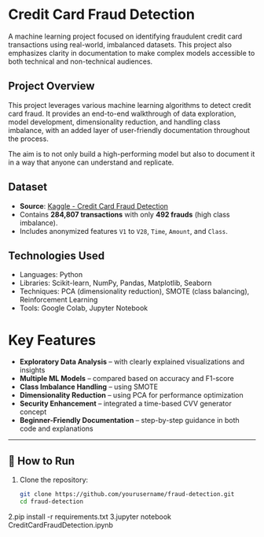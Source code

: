 # Credit Card Fraud Detection

A machine learning project focused on identifying fraudulent credit card transactions using real-world, imbalanced datasets. This project also emphasizes clarity in documentation to make complex models accessible to both technical and non-technical audiences.



##  Project Overview

This project leverages various machine learning algorithms to detect credit card fraud. It provides an end-to-end walkthrough of data exploration, model development, dimensionality reduction, and handling class imbalance, with an added layer of user-friendly documentation throughout the process.

The aim is to not only build a high-performing model but also to document it in a way that anyone can understand and replicate.



## Dataset

- **Source**: [Kaggle - Credit Card Fraud Detection](https://www.kaggle.com/datasets/mlg-ulb/creditcardfraud)
- Contains **284,807 transactions** with only **492 frauds** (high class imbalance).
- Includes anonymized features `V1` to `V28`, `Time`, `Amount`, and `Class`.



##  Technologies Used

- Languages: Python  
- Libraries: Scikit-learn, NumPy, Pandas, Matplotlib, Seaborn  
- Techniques: PCA (dimensionality reduction), SMOTE (class balancing), Reinforcement Learning  
- Tools: Google Colab, Jupyter Notebook


#  Key Features

- **Exploratory Data Analysis** – with clearly explained visualizations and insights  
- **Multiple ML Models** – compared based on accuracy and F1-score  
- **Class Imbalance Handling** – using SMOTE  
- **Dimensionality Reduction** – using PCA for performance optimization  
- **Security Enhancement** – integrated a time-based CVV generator concept  
- **Beginner-Friendly Documentation** – step-by-step guidance in both code and explanations  

---

## 🚀 How to Run

1. Clone the repository:
   ```bash
   git clone https://github.com/yourusername/fraud-detection.git
   cd fraud-detection
2.pip install -r requirements.txt
3.jupyter notebook CreditCardFraudDetection.ipynb

